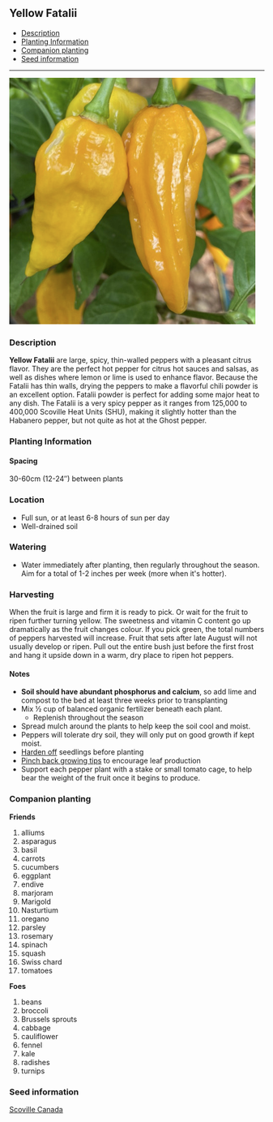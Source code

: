 ## **Yellow Fatalii**
  - [Description](#description)
  - [Planting Information](#planting-information)
  - [Companion planting](#companion-planting)
  - [Seed information](#seed-information)

---


![Yellow Fatalii](images/yellow_fatalii.png)

### Description

**Yellow Fatalii** are large, spicy, thin-walled peppers with a pleasant citrus flavor. They are the perfect hot pepper for citrus hot sauces and salsas, as well as dishes where lemon or lime is used to enhance flavor. Because the Fatalii has thin walls, drying the peppers to make a flavorful chili powder is an excellent option. Fatalii powder is perfect for adding some major heat to any dish. The Fatalii is a very spicy pepper as it ranges from 125,000 to 400,000 Scoville Heat Units (SHU), making it slightly hotter than the Habanero pepper, but not quite as hot at the Ghost pepper. 

### Planting Information

#### Spacing 

30-60cm (12-24″) between plants

### Location

- Full sun, or at least 6-8 hours of sun per day
- Well-drained soil

### Watering

  - Water immediately after planting, then regularly throughout the season. Aim for a total of 1-2 inches per week (more when it's hotter).

### Harvesting

When the fruit is large and firm it is ready to pick. Or wait for the fruit to ripen further turning yellow. The sweetness and vitamin C content go up dramatically as the fruit changes colour. If you pick green, the total numbers of peppers harvested will increase. Fruit that sets after late August will not usually develop or ripen. Pull out the entire bush just before the first frost and hang it upside down in a warm, dry place to ripen hot peppers. 

#### Notes

- **Soil should have abundant phosphorus and calcium**, so add lime and compost to the bed at least three weeks prior to transplanting
- Mix ½ cup of balanced organic fertilizer beneath each plant. 
    - Replenish throughout the season
- Spread mulch around the plants to help keep the soil cool and moist.
- Peppers will tolerate dry soil, they will only put on good growth if kept moist.
- [Harden off](hardening_off.md) seedlings before planting
- [Pinch back growing tips](pinching_pepper_flowers.md) to encourage leaf production
- Support each pepper plant with a stake or small tomato cage, to help bear the weight of the fruit once it begins to produce.

### Companion planting

**Friends**

  1. alliums
  2. asparagus
  3. basil
  4. carrots
  5. cucumbers
  6. eggplant
  7. endive
  8. marjoram
  9. Marigold
  10. Nasturtium
  11. oregano
  12. parsley
  13. rosemary
  14. spinach
  15. squash
  16. Swiss chard
  17. tomatoes

**Foes**

   1. beans
   2. broccoli
   3. Brussels sprouts
   4. cabbage
   5. cauliflower
   6. fennel
   7. kale
   8. radishes
   9. turnips

### Seed information

[Scoville Canada](https://scovillecanada.com/)
